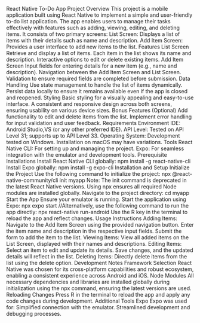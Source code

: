 React Native To-Do App
Project Overview
This project is a mobile application built using React Native to implement a simple and user-friendly to-do list application. The app enables users to manage their tasks effectively with features such as adding, viewing, editing, and deleting items. It consists of two primary screens:
List Screen: Displays a list of items with their details such as name and description.
Add Item Screen: Provides a user interface to add new items to the list.
Features
List Screen
Retrieve and display a list of items.
Each item in the list shows its name and description.
Interactive options to edit or delete existing items.
Add Item Screen
Input fields for entering details for a new item (e.g., name and description).
Navigation between the Add Item Screen and List Screen.
Validation to ensure required fields are completed before submission.
Data Handling
Use state management to handle the list of items dynamically.
Persist data locally to ensure it remains available even if the app is closed and reopened.
Styling
Basic styling for a visually appealing and easy-to-use interface.
A consistent and responsive design across both screens, ensuring usability on various device sizes.
Bonus Features (Optional)
Add functionality to edit and delete items from the list.
Implement error handling for input validation and user feedback.
Requirements
Environment
IDE: Android Studio,VS (or any other preferred IDE).
API Level: Tested on API Level 31; supports up to API Level 33.
Operating System: Development tested on Windows. Installation on macOS may have variations.
Tools
React Native CLI: For setting up and managing the project.
Expo: For seamless integration with the emulator and development tools.
Prerequisite Installations
Install React Native CLI globally:
npm install -g react-native-cli
Install Expo globally:
npm install -g expo-cli
Installation and Setup
Initialize the Project
Use the following command to initialize the project:
npx @react-native-community/cli init myapp
Note: The init command is deprecated in the latest React Native versions. Using npx ensures all required Node modules are installed globally.
Navigate to the project directory:
cd myapp
Start the App
Ensure your emulator is running.
Start the application using Expo:
npx expo start
//Alternatively, use the following command to run the app directly:
npx react-native run-android
Use the R key in the terminal to reload the app and reflect changes.
Usage Instructions
Adding Items:
Navigate to the Add Item Screen using the provided navigation button.
Enter the item name and description in the respective input fields.
Submit the form to add the item to the list.
Viewing Items:
View all added items on the List Screen, displayed with their names and descriptions.
Editing Items:
Select an item to edit and update its details.
Save changes, and the updated details will reflect in the list.
Deleting Items:
Directly delete items from the list using the delete option.
Development Notes
Framework Selection
React Native was chosen for its cross-platform capabilities and robust ecosystem, enabling a consistent experience across Android and iOS.
Node Modules
All necessary dependencies and libraries are installed globally during initialization using the npx command, ensuring the latest versions are used.
Reloading Changes
Press R in the terminal to reload the app and apply any code changes during development.
Additional Tools
Expo
Expo was used for:
Simplified connection with the emulator.
Streamlined development and debugging processes.
